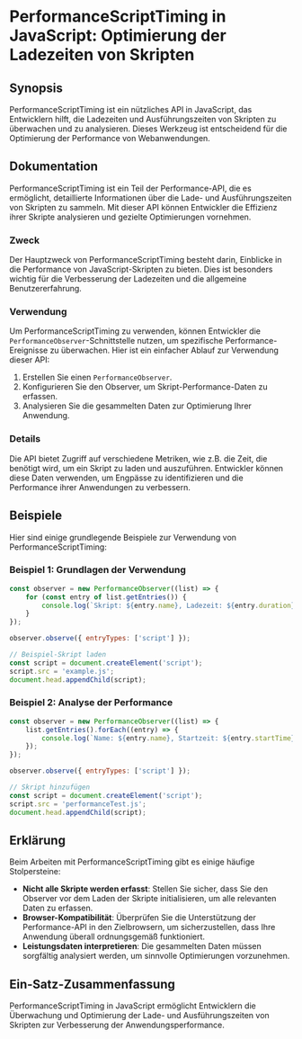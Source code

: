 <!--
Meta Description: # PerformanceScriptTiming in JavaScript: Optimierung der Ladezeiten von Skripten ## Synopsis PerformanceScriptTiming ist ein nützliches API in JavaScr...
Meta Keywords: die, der, script, und, performancescripttiming
-->

# PerformanceScriptTiming in JavaScript: Optimierung der Ladezeiten von Skripten

## Synopsis
PerformanceScriptTiming ist ein nützliches API in JavaScript, das Entwicklern hilft, die Ladezeiten und Ausführungszeiten von Skripten zu überwachen und zu analysieren. Dieses Werkzeug ist entscheidend für die Optimierung der Performance von Webanwendungen.

## Dokumentation
PerformanceScriptTiming ist ein Teil der Performance-API, die es ermöglicht, detaillierte Informationen über die Lade- und Ausführungszeiten von Skripten zu sammeln. Mit dieser API können Entwickler die Effizienz ihrer Skripte analysieren und gezielte Optimierungen vornehmen.

### Zweck
Der Hauptzweck von PerformanceScriptTiming besteht darin, Einblicke in die Performance von JavaScript-Skripten zu bieten. Dies ist besonders wichtig für die Verbesserung der Ladezeiten und die allgemeine Benutzererfahrung.

### Verwendung
Um PerformanceScriptTiming zu verwenden, können Entwickler die `PerformanceObserver`-Schnittstelle nutzen, um spezifische Performance-Ereignisse zu überwachen. Hier ist ein einfacher Ablauf zur Verwendung dieser API:

1. Erstellen Sie einen `PerformanceObserver`.
2. Konfigurieren Sie den Observer, um Skript-Performance-Daten zu erfassen.
3. Analysieren Sie die gesammelten Daten zur Optimierung Ihrer Anwendung.

### Details
Die API bietet Zugriff auf verschiedene Metriken, wie z.B. die Zeit, die benötigt wird, um ein Skript zu laden und auszuführen. Entwickler können diese Daten verwenden, um Engpässe zu identifizieren und die Performance ihrer Anwendungen zu verbessern. 

## Beispiele
Hier sind einige grundlegende Beispiele zur Verwendung von PerformanceScriptTiming:

### Beispiel 1: Grundlagen der Verwendung
```javascript
const observer = new PerformanceObserver((list) => {
    for (const entry of list.getEntries()) {
        console.log(`Skript: ${entry.name}, Ladezeit: ${entry.duration}ms`);
    }
});

observer.observe({ entryTypes: ['script'] });

// Beispiel-Skript laden
const script = document.createElement('script');
script.src = 'example.js';
document.head.appendChild(script);
```

### Beispiel 2: Analyse der Performance
```javascript
const observer = new PerformanceObserver((list) => {
    list.getEntries().forEach((entry) => {
        console.log(`Name: ${entry.name}, Startzeit: ${entry.startTime}, Dauer: ${entry.duration}`);
    });
});

observer.observe({ entryTypes: ['script'] });

// Skript hinzufügen
const script = document.createElement('script');
script.src = 'performanceTest.js';
document.head.appendChild(script);
```

## Erklärung
Beim Arbeiten mit PerformanceScriptTiming gibt es einige häufige Stolpersteine:

- **Nicht alle Skripte werden erfasst**: Stellen Sie sicher, dass Sie den Observer vor dem Laden der Skripte initialisieren, um alle relevanten Daten zu erfassen.
- **Browser-Kompatibilität**: Überprüfen Sie die Unterstützung der Performance-API in den Zielbrowsern, um sicherzustellen, dass Ihre Anwendung überall ordnungsgemäß funktioniert.
- **Leistungsdaten interpretieren**: Die gesammelten Daten müssen sorgfältig analysiert werden, um sinnvolle Optimierungen vorzunehmen. 

## Ein-Satz-Zusammenfassung
PerformanceScriptTiming in JavaScript ermöglicht Entwicklern die Überwachung und Optimierung der Lade- und Ausführungszeiten von Skripten zur Verbesserung der Anwendungsperformance.